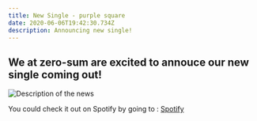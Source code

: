 ```yaml
---
title: New Single - purple square
date: 2020-06-06T19:42:30.734Z
description: Announcing new single!
---
```

## We at zero-sum are excited to annouce our new single coming out!

![Description of the news](/img/haywire3idea.png "New Album")

You could check it out on Spotify by going to : [Spotify](https://spotify.com)